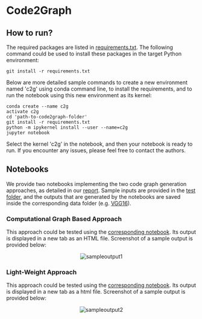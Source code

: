 # Code2Graph

## How to run?

The required packages are listed in [requirements.txt](requirements.txt). The following command could be used to install these packages in the target Python environment:
```
git install -r requirements.txt
```

Below are more detailed sample commands to create a new environment named 'c2g' using conda command line, to install the requirements, and to run the notebook using this new environment as its kernel:

```
conda create --name c2g
activate c2g
cd 'path-to-code2graph-folder'
git install -r requirements.txt
python -m ipykernel install --user --name=c2g
jupyter notebook
```

Select the kernel 'c2g' in the notebook, and then your notebook is ready to run. If you encounter any issues, please feel free to contact the authors.


## Notebooks

We provide two notebooks implementing the two code graph generation approaches, as detailed in our [report](reports/milestone3/). Sample inputs are provided in the [test folder](core/test/), and the outputs that are generated by the notebooks are saved inside the corresponding data folder (e.g. [VGG16](core/test/VGG16/)).

### Computational Graph Based Approach

This approach could be tested using the [corresponding notebook](testScript/computational_graph_based.ipynb). Its output is displayed in a new tab as an HTML file. Screenshot of a sample output is provided below:

<p align="center">
 <img align="center" src="https://github.com/deepcurator/DCC/blob/master/docs/Sample_Output_1.png" alt="sampleoutput1">
</p>

### Light-Weight Approach


This approach could be tested using the [corresponding notebook](testScript/light_weight.ipynb). Its output is displayed in a new tab as a html file. Screenshot of a sample output is provided below:

<p align="center">
 <img align="center" src="https://github.com/deepcurator/DCC/blob/master/docs/Sample_Output_2.png" alt="sampleoutput2">
</p>

